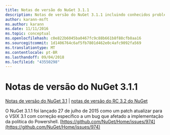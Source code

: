 ```yaml
---
title: Notas de versão do NuGet 3.1.1
description: Notas de versão do NuGet 3.1.1 incluindo conhecidos problemas, correções de bugs, recursos adicionados e DCRs.
author: karann-msft
ms.author: karann
ms.date: 11/11/2016
ms.topic: conceptual
ms.openlocfilehash: c0e822b6045ba0467fc9c88b661b8f88cfb8aa16
ms.sourcegitcommit: 1d1406764c6af5fb7801d462e0c4afc9092fa569
ms.translationtype: MT
ms.contentlocale: pt-BR
ms.lasthandoff: 09/04/2018
ms.locfileid: "43550298"
---
```

# <a name="nuget-311-release-notes"></a>Notas de versão do NuGet 3.1.1

[Notas de versão do NuGet 3.1](../release-notes/nuget-3.1.md) | [notas de versão do RC 3.2 do NuGet](../release-notes/nuget-3.2-RC.md)

O NuGet 3.1.1 foi lançado 27 de julho de 2015 como um patch atualizar para o VSIX 3.1 com correção específico a um bug que afetado a implementação da política do Powershell.
[https://github.com/NuGet/Home/issues/974](https://github.com/NuGet/Home/issues/974)